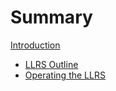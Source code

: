 # Summary
 
[Introduction](README.md)
- [LLRS Outline](outline/README.md)
- [Operating the LLRS](operating/README.md)
